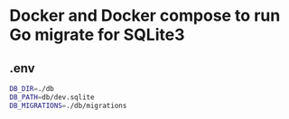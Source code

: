 # Docker and Docker compose to run Go migrate for SQLite3

## .env
```sh
DB_DIR=./db
DB_PATH=db/dev.sqlite
DB_MIGRATIONS=./db/migrations
```